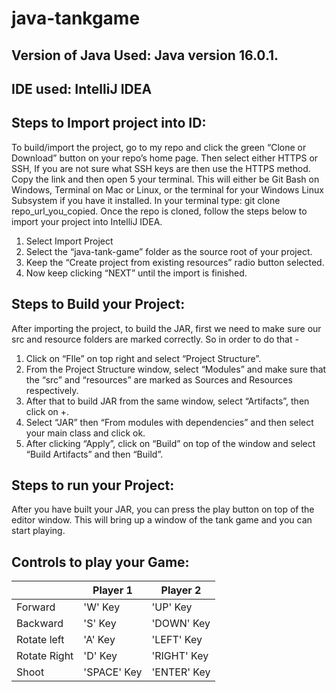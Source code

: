 # java-tankgame

## Version of Java Used: Java version 16.0.1.

## IDE used: IntelliJ IDEA

## Steps to Import project into ID:
To build/import the project, go to my repo and click the green “Clone or Download”
button on your repo’s home page. Then select either HTTPS or SSH, If you are not
sure what SSH keys are then use the HTTPS method. Copy the link and then open
5
your terminal. This will either be Git Bash on Windows, Terminal on Mac or Linux,
or the terminal for your Windows Linux Subsystem if you have it installed. In your
terminal type: git clone repo_url_you_copied. Once the repo is cloned, follow the
steps below to import your project into IntelliJ IDEA.
1. Select Import Project
2. Select the “java-tank-game” folder as the source root of your project.
3. Keep the “Create project from existing resources” radio button selected.
4. Now keep clicking “NEXT” until the import is finished.

## Steps to Build your Project:
After importing the project, to build the JAR, first we need to make sure our src and
resource folders are marked correctly. So in order to do that -
1. Click on “FIle” on top right and select “Project Structure”.
2. From the Project Structure window, select “Modules” and make sure that the
   “src” and “resources” are marked as Sources and Resources respectively.
3. After that to build JAR from the same window, select “Artifacts”, then click on
   +.
4. Select “JAR” then “From modules with dependencies” and then select your
   main class and click ok.
5. After clicking “Apply”, click on “Build” on top of the window and select “Build
   Artifacts” and then “Build”.

## Steps to run your Project:
After you have built your JAR, you can press the play button on top of the editor
window. This will bring up a window of the tank game and you can start playing.

## Controls to play your Game:

|               | Player 1 | Player 2 |
|---------------|----------|----------|
|  Forward      |'W' Key     | 'UP' Key|    
|  Backward     | 'S'  Key      |  'DOWN'  Key|  
|  Rotate left  | 'A' Key      | 'LEFT' Key|   
|  Rotate Right |  'D' Key      | 'RIGHT' Key|  
|  Shoot        | 'SPACE' Key       | 'ENTER' Key|  

<!-- you may add more controls if you need to. -->
